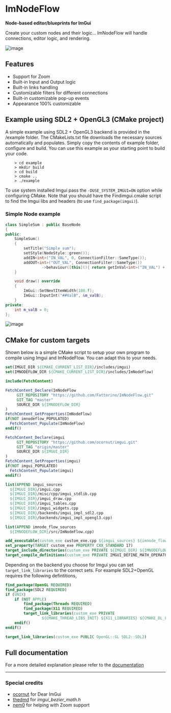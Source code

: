 # ImNodeFlow
**Node-based editor/blueprints for ImGui**

Create your custom nodes and their logic... ImNodeFlow will handle connections, editor logic, and rendering.

![image](https://github.com/Fattorino/ImNodeFlow/assets/90210751/605f8cc5-794f-45bd-b4dd-2d6ffdb706e7)

## Features
- Support for Zoom
- Built-in Input and Output logic
- Built-in links handling
- Customizable filters for different connections
- Built-in customizable pop-up events
- Appearance 100% customizable

## Example using SDL2 + OpenGL3 (CMake project)
A simple example using SDL2 + OpenGL3 backend is provided in the /example folder. The CMakeLists.txt file downloads the necessary sources automatically and populates. Simply copy the contents of example folder, configure and build. You can use this example as your starting point to build your code.
```
    > cd example
    > mkdir build
    > cd build
    > cmake ..
    > ./example
```
To use system installed Imgui pass the `-DUSE_SYSTEM_IMGUI=ON` option while configuring CMake. Note that you should have the Findimgui.cmake script to find the Imgui libs and headers (to use `find_package(imgui)`).

### Simple Node example
```c++
class SimpleSum : public BaseNode
{
public:
    SimpleSum()
    {
        setTitle("Simple sum");
        setStyle(NodeStyle::green());
        addIN<int>("IN_VAL", 0, ConnectionFilter::SameType());
        addOUT<int>("OUT_VAL", ConnectionFilter::SameType())
                ->behaviour([this](){ return getInVal<int>("IN_VAL") + m_valB; });
    }

    void draw() override
    {
        ImGui::SetNextItemWidth(100.f);
        ImGui::InputInt("##ValB", &m_valB);
    }
private:
    int m_valB = 0;
};
```
![image](https://github.com/Fattorino/ImNodeFlow/assets/90210751/0ef78533-23f6-4cda-96aa-dabb121d1503)

## CMake for custom targets
Shown below is a simple CMake script to setup your own program to compile using Imgui and ImNodeFlow. You can adapt this to your needs.
```cmake
set(IMGUI_DIR ${CMAKE_CURRENT_LIST_DIR}/includes/imgui)
set(IMNODEFLOW_DIR ${CMAKE_CURRENT_LIST_DIR}/includes/ImNodeFlow)

include(FetchContent)

FetchContent_Declare(ImNodeFlow
     GIT_REPOSITORY "https://github.com/Fattorino/ImNodeFlow.git"
     GIT_TAG "master"
     SOURCE_DIR ${IMNODEFLOW_DIR}
)
FetchContent_GetProperties(ImNodeFlow)
if(NOT imnodeflow_POPULATED)
  FetchContent_Populate(ImNodeFlow)
endif()

FetchContent_Declare(imgui
     GIT_REPOSITORY "https://github.com/ocornut/imgui.git"
     GIT_TAG "origin/master"
     SOURCE_DIR ${IMGUI_DIR}
)
FetchContent_GetProperties(imgui)
if(NOT imgui_POPULATED)
  FetchContent_Populate(imgui)
endif()

list(APPEND imgui_sources
  ${IMGUI_DIR}/imgui.cpp
  ${IMGUI_DIR}/misc/cpp/imgui_stdlib.cpp
  ${IMGUI_DIR}/imgui_draw.cpp
  ${IMGUI_DIR}/imgui_tables.cpp
  ${IMGUI_DIR}/imgui_widgets.cpp
  ${IMGUI_DIR}/backends/imgui_impl_sdl2.cpp
  ${IMGUI_DIR}/backends/imgui_impl_opengl3.cpp)

list(APPEND imnode_flow_sources
  ${IMNODEFLOW_DIR}/src/ImNodeFlow.cpp)

add_executable(custom_exe custom_exe.cpp ${imgui_sources} ${imnode_flow_sources})
set_property(TARGET custom_exe PROPERTY CXX_STANDARD 17)
target_include_directories(custom_exe PRIVATE ${IMGUI_DIR} ${IMNODEFLOW_DIR}/include ${IMGUI_DIR}/backends)
target_compile_definitions(custom_exe PRIVATE IMGUI_DEFINE_MATH_OPERATORS)
```
Depending on the backend you choose for Imgui you can set `target_link_libraries` to the correct sets. For example SDL2+OpenGL requires the following defintitions,

```cmake
find_package(OpenGL REQUIRED)
find_package(SDL2 REQUIRED)
if (UNIX)
    if (NOT APPLE)
        find_package(Threads REQUIRED)
        find_package(X11 REQUIRED)
        target_link_libraries(custom_exe PRIVATE
                ${CMAKE_THREAD_LIBS_INIT} ${X11_LIBRARIES} ${CMAKE_DL_LIBS})
    endif()
endif()

target_link_libraries(custom_exe PUBLIC OpenGL::GL SDL2::SDL2)
```

## Full documentation
For a more detailed explanation please refer to the [documentation](documentation.md)

***
### Special credits
- [ocornut](https://github.com/ocornut) for Dear ImGui
- [thedmd](https://github.com/thedmd) for _imgui_bezier_math.h_
- [nem0](https://github.com/nem0) for helping with Zoom support

